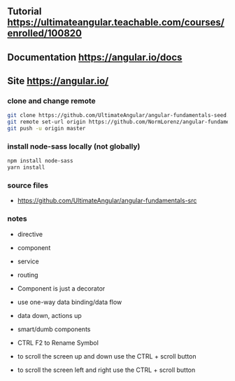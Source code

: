 ## Tutorial https://ultimateangular.teachable.com/courses/enrolled/100820
## Documentation https://angular.io/docs
## Site https://angular.io/

### clone and change remote

```bash
git clone https://github.com/UltimateAngular/angular-fundamentals-seed.git angular-fundamentals
git remote set-url origin https://github.com/NormLorenz/angular-fundamentals.git
git push -u origin master
```

### install node-sass locally (not globally)

```bash
npm install node-sass
yarn install
```

### source files

* https://github.com/UltimateAngular/angular-fundamentals-src

### notes

* directive
* component
* service
* routing
* Component is just a decorator
* use one-way data binding/data flow
* data down, actions up
* smart/dumb components
* CTRL F2 to Rename Symbol

* to scroll the screen up and down use the CTRL + scroll button
* to scroll the screen left and right use the CTRL + scroll button